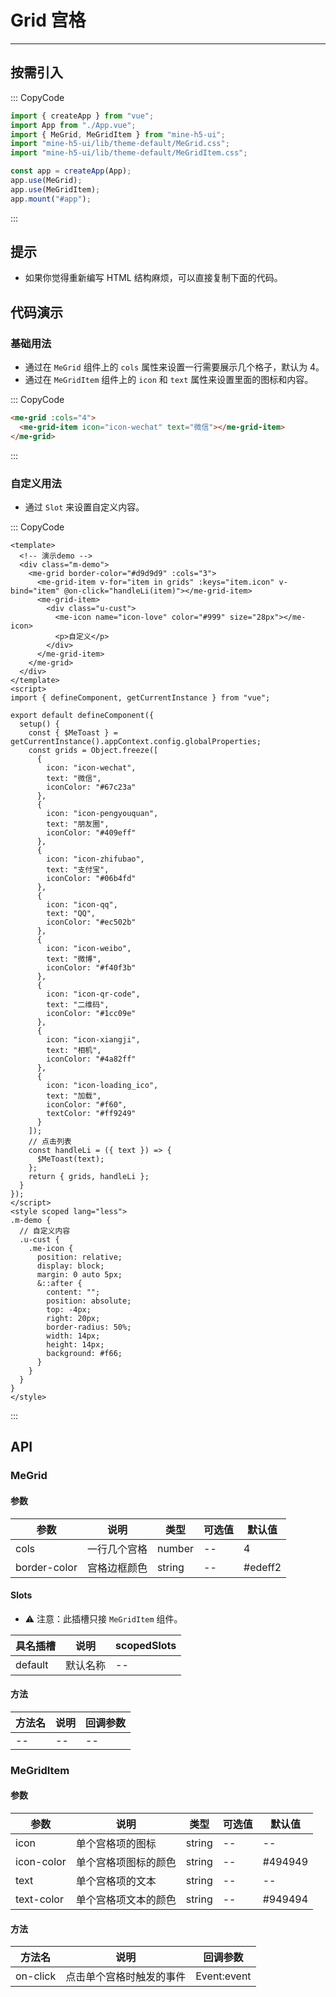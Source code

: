 # Grid 宫格

---

## 按需引入

::: CopyCode

```JavaScript
import { createApp } from "vue";
import App from "./App.vue";
import { MeGrid, MeGridItem } from "mine-h5-ui";
import "mine-h5-ui/lib/theme-default/MeGrid.css";
import "mine-h5-ui/lib/theme-default/MeGridItem.css";

const app = createApp(App);
app.use(MeGrid);
app.use(MeGridItem);
app.mount("#app");
```

:::

## 提示

- 如果你觉得重新编写 HTML 结构麻烦，可以直接复制下面的代码。

## 代码演示

### 基础用法

- 通过在 `MeGrid` 组件上的 `cols` 属性来设置一行需要展示几个格子，默认为 4。
- 通过在 `MeGridItem` 组件上的 `icon` 和 `text` 属性来设置里面的图标和内容。

::: CopyCode

```HTML
<me-grid :cols="4">
  <me-grid-item icon="icon-wechat" text="微信"></me-grid-item>
</me-grid>
```

:::

### 自定义用法

- 通过 `Slot` 来设置自定义内容。

::: CopyCode

```Vue
<template>
  <!-- 演示demo -->
  <div class="m-demo">
    <me-grid border-color="#d9d9d9" :cols="3">
      <me-grid-item v-for="item in grids" :keys="item.icon" v-bind="item" @on-click="handleLi(item)"></me-grid-item>
      <me-grid-item>
        <div class="u-cust">
          <me-icon name="icon-love" color="#999" size="28px"></me-icon>
          <p>自定义</p>
        </div>
      </me-grid-item>
    </me-grid>
  </div>
</template>
<script>
import { defineComponent, getCurrentInstance } from "vue";

export default defineComponent({
  setup() {
    const { $MeToast } = getCurrentInstance().appContext.config.globalProperties;
    const grids = Object.freeze([
      {
        icon: "icon-wechat",
        text: "微信",
        iconColor: "#67c23a"
      },
      {
        icon: "icon-pengyouquan",
        text: "朋友圈",
        iconColor: "#409eff"
      },
      {
        icon: "icon-zhifubao",
        text: "支付宝",
        iconColor: "#06b4fd"
      },
      {
        icon: "icon-qq",
        text: "QQ",
        iconColor: "#ec502b"
      },
      {
        icon: "icon-weibo",
        text: "微博",
        iconColor: "#f40f3b"
      },
      {
        icon: "icon-qr-code",
        text: "二维码",
        iconColor: "#1cc09e"
      },
      {
        icon: "icon-xiangji",
        text: "相机",
        iconColor: "#4a82ff"
      },
      {
        icon: "icon-loading_ico",
        text: "加载",
        iconColor: "#f60",
        textColor: "#ff9249"
      }
    ]);
    // 点击列表
    const handleLi = ({ text }) => {
      $MeToast(text);
    };
    return { grids, handleLi };
  }
});
</script>
<style scoped lang="less">
.m-demo {
  // 自定义内容
  .u-cust {
    .me-icon {
      position: relative;
      display: block;
      margin: 0 auto 5px;
      &::after {
        content: "";
        position: absolute;
        top: -4px;
        right: 20px;
        border-radius: 50%;
        width: 14px;
        height: 14px;
        background: #f66;
      }
    }
  }
}
</style>

```

:::

## API

### MeGrid

#### 参数

| 参数         | 说明         | 类型   | 可选值 | 默认值  |
| ------------ | ------------ | ------ | ------ | ------- |
| cols         | 一行几个宫格 | number | --     | 4       |
| border-color | 宫格边框颜色 | string | --     | #edeff2 |

#### Slots

- ⚠ 注意：此插槽只接 `MeGridItem` 组件。

| 具名插槽 | 说明     | scopedSlots |
| -------- | -------- | ----------- |
| default  | 默认名称 | --          |

#### 方法

| 方法名 | 说明 | 回调参数 |
| ------ | ---- | -------- |
| --     | --   | --       |

### MeGridItem

#### 参数

| 参数       | 说明                 | 类型   | 可选值 | 默认值  |
| ---------- | -------------------- | ------ | ------ | ------- |
| icon       | 单个宫格项的图标     | string | --     | --      |
| icon-color | 单个宫格项图标的颜色 | string | --     | #494949 |
| text       | 单个宫格项的文本     | string | --     | --      |
| text-color | 单个宫格项文本的颜色 | string | --     | #949494 |

#### 方法

| 方法名   | 说明                     | 回调参数    |
| -------- | ------------------------ | ----------- |
| on-click | 点击单个宫格时触发的事件 | Event:event |
